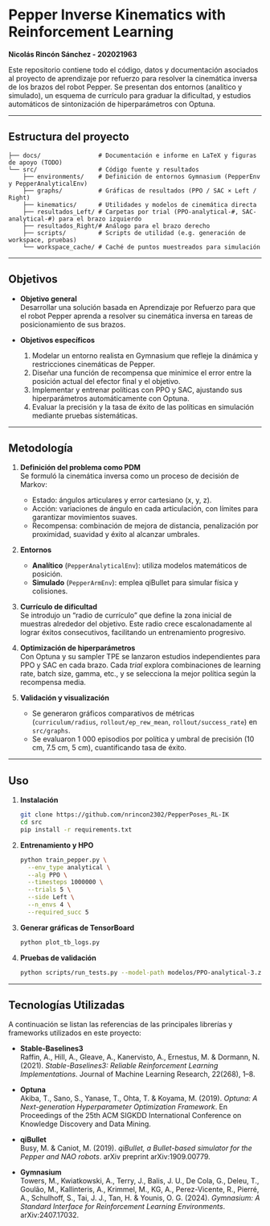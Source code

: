 # Pepper Inverse Kinematics with Reinforcement Learning
**Nicolás Rincón Sánchez - 202021963**

Este repositorio contiene todo el código, datos y documentación asociados al proyecto de aprendizaje por refuerzo para resolver la cinemática inversa de los brazos del robot Pepper. Se presentan dos entornos (analítico y simulado), un esquema de currículo para graduar la dificultad, y estudios automáticos de sintonización de hiperparámetros con Optuna.

---

## Estructura del proyecto

```
├── docs/                # Documentación e informe en LaTeX y figuras de apoyo (TODO)
└── src/                 # Código fuente y resultados
    ├── environments/    # Definición de entornos Gymnasium (PepperEnv y PepperAnalyticalEnv)
    ├── graphs/          # Gráficas de resultados (PPO / SAC × Left / Right)
    ├── kinematics/      # Utilidades y modelos de cinemática directa
    ├── resultados_Left/ # Carpetas por trial (PPO-analytical-#, SAC-analytical-#) para el brazo izquierdo
    ├── resultados_Right/# Análogo para el brazo derecho
    ├── scripts/         # Scripts de utilidad (e.g. generación de workspace, pruebas)
    └── workspace_cache/ # Caché de puntos muestreados para simulación
```

---

## Objetivos

- **Objetivo general**  
  Desarrollar una solución basada en Aprendizaje por Refuerzo para que el robot Pepper aprenda a resolver su cinemática inversa en tareas de posicionamiento de sus brazos.

- **Objetivos específicos**  
  1. Modelar un entorno realista en Gymnasium que refleje la dinámica y restricciones cinemáticas de Pepper.  
  2. Diseñar una función de recompensa que minimice el error entre la posición actual del efector final y el objetivo.  
  3. Implementar y entrenar políticas con PPO y SAC, ajustando sus hiperparámetros automáticamente con Optuna.  
  4. Evaluar la precisión y la tasa de éxito de las políticas en simulación mediante pruebas sistemáticas.

---

## Metodología

1. **Definición del problema como PDM**  
   Se formuló la cinemática inversa como un proceso de decisión de Markov:  
   - Estado: ángulos articulares y error cartesiano (x, y, z).  
   - Acción: variaciones de ángulo en cada articulación, con límites para garantizar movimientos suaves.  
   - Recompensa: combinación de mejora de distancia, penalización por proximidad, suavidad y éxito al alcanzar umbrales.

2. **Entornos**  
   - **Analítico** (`PepperAnalyticalEnv`): utiliza modelos matemáticos de posición.  
   - **Simulado** (`PepperArmEnv`): emplea qiBullet para simular física y colisiones.

3. **Currículo de dificultad**  
   Se introdujo un “radio de currículo” que define la zona inicial de muestras alrededor del objetivo. Este radio crece escalonadamente al lograr éxitos consecutivos, facilitando un entrenamiento progresivo.

4. **Optimización de hiperparámetros**  
   Con Optuna y su sampler TPE se lanzaron estudios independientes para PPO y SAC en cada brazo. Cada *trial* explora combinaciones de learning rate, batch size, gamma, etc., y se selecciona la mejor política según la recompensa media.

5. **Validación y visualización**  
   - Se generaron gráficos comparativos de métricas (`curriculum/radius`, `rollout/ep_rew_mean`, `rollout/success_rate`) en `src/graphs`.  
   - Se evaluaron 1 000 episodios por política y umbral de precisión (10 cm, 7.5 cm, 5 cm), cuantificando tasa de éxito.

---

## Uso

1. **Instalación**  
   ```bash
   git clone https://github.com/nrincon2302/PepperPoses_RL-IK
   cd src
   pip install -r requirements.txt
   ```

2. **Entrenamiento y HPO**

   ```bash
   python train_pepper.py \
     --env_type analytical \
     --alg PPO \
     --timesteps 1000000 \
     --trials 5 \
     --side Left \
     --n_envs 4 \
     --required_succ 5
   ```

3. **Generar gráficas de TensorBoard**

   ```bash
   python plot_tb_logs.py
   ```

4. **Pruebas de validación**

   ```bash
   python scripts/run_tests.py --model-path modelos/PPO-analytical-3.zip --side Left --thresholds 0.10 0.075 0.05
   ```

---

## Tecnologías Utilizadas

A continuación se listan las referencias de las principales librerías y frameworks utilizados en este proyecto:

- **Stable-Baselines3**  
  Raffin, A., Hill, A., Gleave, A., Kanervisto, A., Ernestus, M. & Dormann, N. (2021). *Stable-Baselines3: Reliable Reinforcement Learning Implementations*. Journal of Machine Learning Research, 22(268), 1–8.  

- **Optuna**  
  Akiba, T., Sano, S., Yanase, T., Ohta, T. & Koyama, M. (2019). *Optuna: A Next-generation Hyperparameter Optimization Framework*. En Proceedings of the 25th ACM SIGKDD International Conference on Knowledge Discovery and Data Mining.

- **qiBullet**  
  Busy, M. & Caniot, M. (2019). *qiBullet, a Bullet-based simulator for the Pepper and NAO robots*. arXiv preprint arXiv:1909.00779.

- **Gymnasium**  
  Towers, M., Kwiatkowski, A., Terry, J., Balis, J. U., De Cola, G., Deleu, T., Goulão, M., Kallinteris, A., Krimmel, M., KG, A., Perez-Vicente, R., Pierré, A., Schulhoff, S., Tai, J. J., Tan, H. & Younis, O. G. (2024). *Gymnasium: A Standard Interface for Reinforcement Learning Environments*. arXiv:2407.17032.
